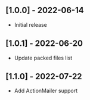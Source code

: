 ## [1.0.0] - 2022-06-14

- Initial release

## [1.0.1] - 2022-06-20

- Update packed files list


## [1.1.0] - 2022-07-22

- Add ActionMailer support
